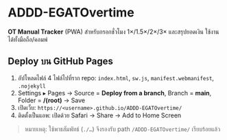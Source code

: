 # ADDD-EGATOvertime

**OT Manual Tracker** (PWA) สำหรับกรอกชั่วโมง 1×/1.5×/2×/3× และสรุปยอดเงิน ใช้งานได้ทั้งมือถือ/คอมพ์

## Deploy บน GitHub Pages
1. อัปโหลดไฟล์ 4 ไฟล์ไปที่ราก repo: `index.html`, `sw.js`, `manifest.webmanifest`, `.nojekyll`
2. Settings ▸ Pages → Source = **Deploy from a branch**, Branch = **main**, Folder = **/(root)** → Save
3. เปิดเว็บ: `https://<username>.github.io/ADDD-EGATOvertime/`
4. ติดตั้งเป็นแอพ: เปิดด้วย Safari → Share → Add to Home Screen

> หมายเหตุ: ใช้พาธสัมพัทธ์ (`./…`) จึงรองรับ path `/ADDD-EGATOvertime/` เรียบร้อยแล้ว
